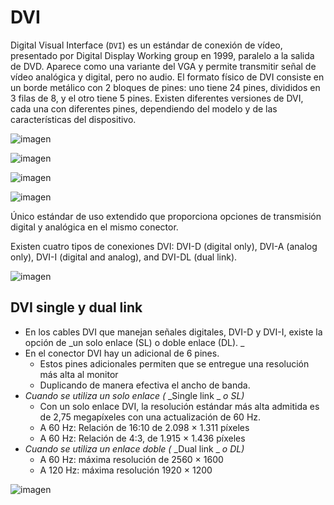 # DVI

Digital Visual Interface (``DVI``) es un estándar de conexión de vídeo, presentado por Digital Display Working group en 1999, paralelo a la salida de DVD. Aparece como una variante del VGA y permite transmitir señal de vídeo analógica y digital, pero no audio. El formato físico de DVI consiste en un borde metálico con 2 bloques de pines: uno tiene 24 pines, divididos en 3 filas de 8, y el otro tiene 5 pines. Existen diferentes versiones de DVI, cada una con diferentes pines, dependiendo del modelo y de las características del dispositivo.

![imagen](img/4_Conectores_de_v%C3%ADdeo_I_%28RCA%2C_VGA%2C_DVI%2914.jpg)

![imagen](img/4_Conectores_de_v%C3%ADdeo_I_%28RCA%2C_VGA%2C_DVI%2915.jpg)

![imagen](img/4_Conectores_de_v%C3%ADdeo_I_%28RCA%2C_VGA%2C_DVI%2916.jpg)

![imagen](img/4_Conectores_de_v%C3%ADdeo_I_%28RCA%2C_VGA%2C_DVI%2917.png)

Único estándar de uso extendido que proporciona opciones de transmisión digital y analógica en el mismo conector\.

Existen cuatro tipos de conexiones DVI: DVI-D (digital only), DVI-A (analog only), DVI-I (digital and analog), and DVI-DL (dual link).

![imagen](img/4_Conectores_de_v%C3%ADdeo_I_%28RCA%2C_VGA%2C_DVI%2918.png)

## DVI single y dual link

* En los cables DVI que manejan señales digitales, DVI\-D y DVI\-I, existe la opción de  _un solo enlace \(SL\) o doble enlace \(DL\)\. _
* En el conector DVI hay un adicional de 6 pines\.
  * Estos pines adicionales permiten que se entregue una resolución más alta al monitor
  * Duplicando de manera efectiva el ancho de banda\.
* _Cuando se utiliza un solo enlace \(_  _Single link _  _o SL\)_
  * Con un solo enlace DVI, la resolución estándar más alta admitida es de 2,75 megapíxeles con una actualización de 60 Hz\.
  * A 60 Hz: Relación de 16:10 de 2\.098 × 1\.311  píxeles
  * A 60 Hz: Relación de 4:3, de 1\.915 × 1\.436 píxeles
* _Cuando se utiliza un enlace doble \(_  _Dual link _  _o DL\)_
  * A 60 Hz: máxima resolución de 2560 × 1600
  * A 120 Hz: máxima resolución 1920 × 1200

![imagen](img/4_Conectores_de_v%C3%ADdeo_I_%28RCA%2C_VGA%2C_DVI%2919.png)
